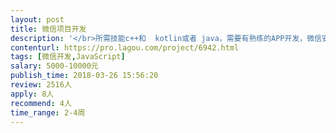 ```yaml
---                
layout: post       
title: 微信项目开发           
description: '</br>所需技能c++和  kotlin或者 java，需要有熟练的APP开发，微信安卓开发，功能1 消息仿撤回  2，一键转发大视频   3，清理僵尸   4，虚拟定位 5，一键点赞评论  6，视频美颜。</br>'     
contenturl: https://pro.lagou.com/project/6942.html      
tags: [微信开发,JavaScript]            
salary: 5000-10000元          
publish_time: 2018-03-26 15:56:20         
review: 2516人                   
apply: 8人                   
recommend: 4人                   
time_range: 2-4周              
---                 
```

